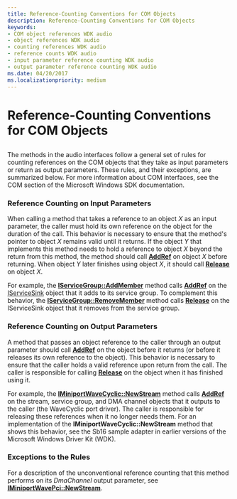 ```yaml
---
title: Reference-Counting Conventions for COM Objects
description: Reference-Counting Conventions for COM Objects
keywords:
- COM object references WDK audio
- object references WDK audio
- counting references WDK audio
- reference counts WDK audio
- input parameter reference counting WDK audio
- output parameter reference counting WDK audio
ms.date: 04/20/2017
ms.localizationpriority: medium
---
```


# Reference-Counting Conventions for COM Objects


## <span id="reference_counting_conventions_for_com_objects"></span><span id="REFERENCE_COUNTING_CONVENTIONS_FOR_COM_OBJECTS"></span>


The methods in the audio interfaces follow a general set of rules for counting references on the COM objects that they take as input parameters or return as output parameters. These rules, and their exceptions, are summarized below. For more information about COM interfaces, see the COM section of the Microsoft Windows SDK documentation.

### <span id="Reference_Counting_on_Input_Parameters"></span><span id="reference_counting_on_input_parameters"></span><span id="REFERENCE_COUNTING_ON_INPUT_PARAMETERS"></span>Reference Counting on Input Parameters

When calling a method that takes a reference to an object *X* as an input parameter, the caller must hold its own reference on the object for the duration of the call. This behavior is necessary to ensure that the method's pointer to object *X* remains valid until it returns. If the object *Y* that implements this method needs to hold a reference to object *X* beyond the return from this method, the method should call [**AddRef**](/windows/win32/api/unknwn/nf-unknwn-iunknown-addref) on object *X* before returning. When object *Y* later finishes using object *X*, it should call [**Release**](/windows/win32/api/unknwn/nf-unknwn-iunknown-release) on object *X*.

For example, the [**IServiceGroup::AddMember**](/windows-hardware/drivers/ddi/portcls/nf-portcls-iservicegroup-addmember) method calls [**AddRef**](/windows/win32/api/unknwn/nf-unknwn-iunknown-addref) on the [IServiceSink](/windows-hardware/drivers/ddi/portcls/nn-portcls-iservicesink) object that it adds to its service group. To complement this behavior, the [**IServiceGroup::RemoveMember**](/windows-hardware/drivers/ddi/portcls/nf-portcls-iservicegroup-removemember) method calls [**Release**](/windows/win32/api/unknwn/nf-unknwn-iunknown-release) on the IServiceSink object that it removes from the service group.

### <span id="Reference_Counting_on_Output_Parameters"></span><span id="reference_counting_on_output_parameters"></span><span id="REFERENCE_COUNTING_ON_OUTPUT_PARAMETERS"></span>Reference Counting on Output Parameters

A method that passes an object reference to the caller through an output parameter should call [**AddRef**](/windows/win32/api/unknwn/nf-unknwn-iunknown-addref) on the object before it returns (or before it releases its own reference to the object). This behavior is necessary to ensure that the caller holds a valid reference upon return from the call. The caller is responsible for calling [**Release**](/windows/win32/api/unknwn/nf-unknwn-iunknown-release) on the object when it has finished using it.

For example, the [**IMiniportWaveCyclic::NewStream**](/windows-hardware/drivers/ddi/portcls/nf-portcls-iminiportwavecyclic-newstream) method calls [**AddRef**](/windows/win32/api/unknwn/nf-unknwn-iunknown-addref) on the stream, service group, and DMA channel objects that it outputs to the caller (the WaveCyclic port driver). The caller is responsible for releasing these references when it no longer needs them. For an implementation of the **IMiniportWaveCyclic::NewStream** method that shows this behavior, see the Sb16 sample adapter in earlier versions of the Microsoft Windows Driver Kit (WDK).

### <span id="Exceptions_to_the_Rules"></span><span id="exceptions_to_the_rules"></span><span id="EXCEPTIONS_TO_THE_RULES"></span>Exceptions to the Rules

For a description of the unconventional reference counting that this method performs on its *DmaChannel* output parameter, see [**IMiniportWavePci::NewStream**](/windows-hardware/drivers/ddi/portcls/nf-portcls-iminiportwavepci-newstream).

 

